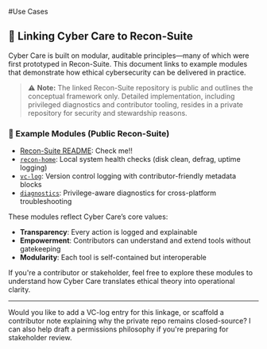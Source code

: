 #Use Cases


## 🔗 Linking Cyber Care to Recon-Suite

Cyber Care is built on modular, auditable principles—many of which were first prototyped in Recon-Suite. This document links to example modules that demonstrate how ethical cybersecurity can be delivered in practice.

> ⚠️ **Note:** The linked Recon-Suite repository is public and outlines the conceptual framework only. Detailed implementation, including privileged diagnostics and contributor tooling, resides in a private repository for security and stewardship reasons.

### 🧪 Example Modules (Public Recon-Suite)
- [Recon-Suite README](https://github.com/Mark-a-Hamilton/Recon-Suite/blob/main/README.md): Check me!! 
- [`recon-home`](https://github.com/Mark-a-Hamilton/Recon-Suite/blob/main/recon-home/README.md): Local system health checks (disk clean, defrag, uptime logging)
- [`vc-log`](https://github.com/Mark-a-Hamilton/Recon-Suite/blob/main/vc-log/README.md): Version control logging with contributor-friendly metadata blocks
- [`diagnostics`](https://github.com/Mark-a-Hamilton/Recon-Suite/blob/main/diagnostics/README.md): Privilege-aware diagnostics for cross-platform troubleshooting

These modules reflect Cyber Care’s core values:
- **Transparency**: Every action is logged and explainable
- **Empowerment**: Contributors can understand and extend tools without gatekeeping
- **Modularity**: Each tool is self-contained but interoperable

If you're a contributor or stakeholder, feel free to explore these modules to understand how Cyber Care translates ethical theory into operational clarity.

---

Would you like to add a VC-log entry for this linkage, or scaffold a contributor note explaining why the private repo remains closed-source? I can also help draft a permissions philosophy if you're preparing for stakeholder review.
